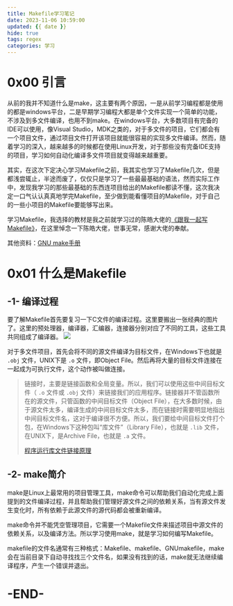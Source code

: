 ```yaml
---
title: Makefile学习笔记
date: 2023-11-06 10:59:00
updated: {{ date }}
hide: true
tags: regex
categories: 学习
---
```




# 0x00 引言

从前的我并不知道什么是make，这主要有两个原因，一是从前学习编程都是使用的都是windows平台，二是早期学习编程大都是单个文件实现一个简单的功能，不涉及到多文件编译，也用不到make。在windows平台，大多数项目有完备的IDE可以使用，像Visual Studio，MDK之类的，对于多文件的项目，它们都会有一个项目文件，通过项目文件打开该项目就能很容易的实现多文件编译。然而，随着学习的深入，越来越多的时候都在使用Linux开发，对于那些没有完备IDE支持的项目，学习如何自动化编译多文件项目就变得越来越重要。

其实，在这次下定决心学习Makefile之前，我其实也学习了Makefile几次，但是都浅尝辄止，半途而废了，仅仅只是学习了一些最最基础的语法，然而实际工作中，发现我学习的那些最基础的东西连项目给出的Makefile都读不懂，这次我决定一口气认认真真地学完Makefile，至少做到能看懂项目的Makefile，对于自己的一些小项目的Makefile要能够写出来。

学习Makefile，我选择的教材是我之前就学习过的陈皓大佬的[《跟我一起写Makefile》](https://seisman.github.io/how-to-write-makefile/overview.html)，在这里悼念一下陈皓大佬，世事无常，感谢大佬的奉献。

其他资料：[GNU make手册](https://www.gnu.org/software/make/manual/make.html)

# 0x01 什么是Makefile

## -1- 编译过程

要了解Makefile首先要复习一下C文件的编译过程。这里要搬出一张经典的图片了。这里的预处理器，编译器，汇编器，连接器分别对应了不同的工具，这些工具共同组成了编译器。
![](https://gcore.jsdelivr.net/gh/GoooForward/picture@main/note-image/202311061550545.png)

对于多文件项目，首先会将不同的源文件编译为目标文件，在Windows下也就是 `.obj` 文件，UNIX下是 `.o` 文件，即Object File。然后再将大量的目标文件连接在一起成为可执行文件，这个动作被叫做连接。

> 链接时，主要是链接函数和全局变量。所以，我们可以使用这些中间目标文件（ `.o` 文件或 `.obj` 文件）来链接我们的应用程序。链接器并不管函数所在的源文件，只管函数的中间目标文件（Object File），在大多数时候，由于源文件太多，编译生成的中间目标文件太多，而在链接时需要明显地指出中间目标文件名，这对于编译很不方便。所以，我们要给中间目标文件打个包，在Windows下这种包叫“库文件”（Library File），也就是 `.lib` 文件，在UNIX下，是Archive File，也就是 `.a` 文件。
>
> [程序运行库文件链接原理](https://blog.csdn.net/ahelloyou/article/details/112620353)



## -2- make简介

make是Linux上最常用的项目管理工具，make命令可以帮助我们自动化完成上面提到的文件编译过程，并且帮助我们管理好源文件之间的依赖关系，当有源文件发生变化时，所有依赖于此源文件的源代码都会被重新编译。

make命令并不能凭空管理项目，它需要一个Makefile文件来描述项目中源文件的依赖关系，以及编译方法。所以学习使用make，就是学习如何编写Makefile。

makefile的文件名通常有三种格式：Makefile、makefile、GNUmakefile，make会在当前目录下自动寻找找三个文件名，如果没有找到的话，make就无法继续编译程序，产生一个错误并退出。





















# -END-

